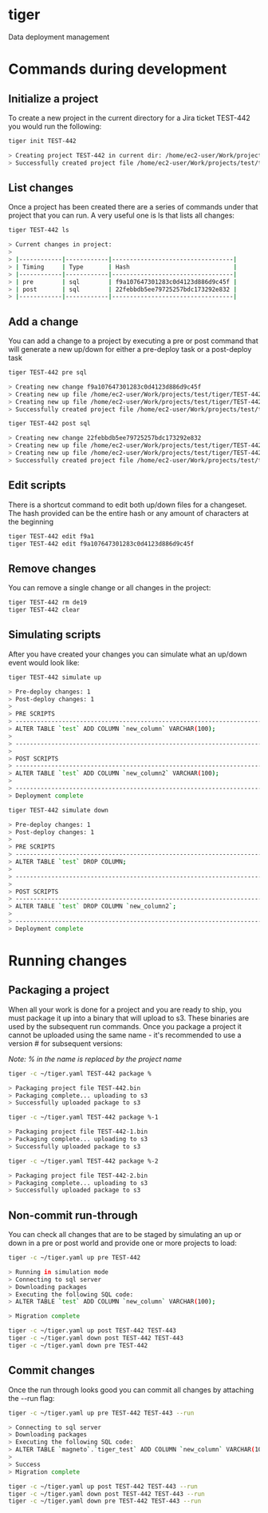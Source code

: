 # tiger
Data deployment management

# Commands during development

## Initialize a project
To create a new project in the current directory for a Jira ticket TEST-442 you would run the following:
```sh
tiger init TEST-442

> Creating project TEST-442 in current dir: /home/ec2-user/Work/projects/test
> Successfully created project file /home/ec2-user/Work/projects/test/tiger/TEST-442/project.json
```

## List changes
Once a project has been created there are a series of commands under that project that you can run. A very useful one is ls that lists all changes:
```sh
tiger TEST-442 ls

> Current changes in project:
> 
> |------------|------------|----------------------------------|
> | Timing     | Type       | Hash                             |
> |------------|------------|----------------------------------|
> | pre        | sql        | f9a107647301283c0d4123d886d9c45f |
> | post       | sql        | 22febbdb5ee79725257bdc173292e832 |
> |------------|------------|----------------------------------|
```

## Add a change
You can add a change to a project by executing a pre or post command that will generate a new up/down for either a pre-deploy task or a post-deploy task
```sh
tiger TEST-442 pre sql

> Creating new change f9a107647301283c0d4123d886d9c45f
> Creating new up file /home/ec2-user/Work/projects/test/tiger/TEST-442/f9a107647301283c0d4123d886d9c45f/up.sql
> Creating new up file /home/ec2-user/Work/projects/test/tiger/TEST-442/f9a107647301283c0d4123d886d9c45f/down.sql
> Successfully created project file /home/ec2-user/Work/projects/test/tiger/TEST-442/project.json

tiger TEST-442 post sql

> Creating new change 22febbdb5ee79725257bdc173292e832
> Creating new up file /home/ec2-user/Work/projects/test/tiger/TEST-442/22febbdb5ee79725257bdc173292e832/up.sql
> Creating new up file /home/ec2-user/Work/projects/test/tiger/TEST-442/22febbdb5ee79725257bdc173292e832/down.sql
> Successfully created project file /home/ec2-user/Work/projects/test/tiger/TEST-442/project.json
```

## Edit scripts
There is a shortcut command to edit both up/down files for a changeset. The hash provided can be the entire hash or any amount of characters at the beginning 
```sh
tiger TEST-442 edit f9a1
tiger TEST-442 edit f9a107647301283c0d4123d886d9c45f
```

## Remove changes
You can remove a single change or all changes in the project:
```sh
tiger TEST-442 rm de19
tiger TEST-442 clear
```

## Simulating scripts
After you have created your changes you can simulate what an up/down event would look like:
```sh
tiger TEST-442 simulate up

> Pre-deploy changes: 1
> Post-deploy changes: 1
> 
> PRE SCRIPTS
> ----------------------------------------------------------------------------------------------------
> ALTER TABLE `test` ADD COLUMN `new_column` VARCHAR(100);
> 
> ----------------------------------------------------------------------------------------------------
> 
> POST SCRIPTS
> ----------------------------------------------------------------------------------------------------
> ALTER TABLE `test` ADD COLUMN `new_column2` VARCHAR(100);
> 
> ----------------------------------------------------------------------------------------------------
> Deployment complete

tiger TEST-442 simulate down

> Pre-deploy changes: 1
> Post-deploy changes: 1
> 
> PRE SCRIPTS
> ----------------------------------------------------------------------------------------------------
> ALTER TABLE `test` DROP COLUMN;
> 
> ----------------------------------------------------------------------------------------------------
> 
> POST SCRIPTS
> ----------------------------------------------------------------------------------------------------
> ALTER TABLE `test` DROP COLUMN `new_column2`;
> 
> ----------------------------------------------------------------------------------------------------
> Deployment complete
```

# Running changes 

## Packaging a project
When all your work is done for a project and you are ready to ship, you must package it up into a binary that will upload to s3. These binaries are used by the subsequent run commands. Once you package a project it cannot be uploaded using the same name - it's recommended to use a version # for subsequent versions:

*Note: % in the name is replaced by the project name*

```sh
tiger -c ~/tiger.yaml TEST-442 package %

> Packaging project file TEST-442.bin
> Packaging complete... uploading to s3
> Successfully uploaded package to s3

tiger -c ~/tiger.yaml TEST-442 package %-1

> Packaging project file TEST-442-1.bin
> Packaging complete... uploading to s3
> Successfully uploaded package to s3

tiger -c ~/tiger.yaml TEST-442 package %-2

> Packaging project file TEST-442-2.bin
> Packaging complete... uploading to s3
> Successfully uploaded package to s3
```

## Non-commit run-through
You can check all changes that are to be staged by simulating an up or down in a pre or post world and provide one or more projects to load:
```sh
tiger -c ~/tiger.yaml up pre TEST-442

> Running in simulation mode
> Connecting to sql server
> Downloading packages
> Executing the following SQL code:
> ALTER TABLE `test` ADD COLUMN `new_column` VARCHAR(100);

> Migration complete

tiger -c ~/tiger.yaml up post TEST-442 TEST-443
tiger -c ~/tiger.yaml down post TEST-442 TEST-443
tiger -c ~/tiger.yaml down pre TEST-442
```

## Commit changes
Once the run through looks good you can commit all changes by attaching the --run flag:
```sh
tiger -c ~/tiger.yaml up pre TEST-442 TEST-443 --run

> Connecting to sql server
> Downloading packages
> Executing the following SQL code:
> ALTER TABLE `magneto`.`tiger_test` ADD COLUMN `new_column` VARCHAR(100);
> 
> Success
> Migration complete

tiger -c ~/tiger.yaml up post TEST-442 TEST-443 --run
tiger -c ~/tiger.yaml down post TEST-442 TEST-443 --run
tiger -c ~/tiger.yaml down pre TEST-442 TEST-443 --run
```

